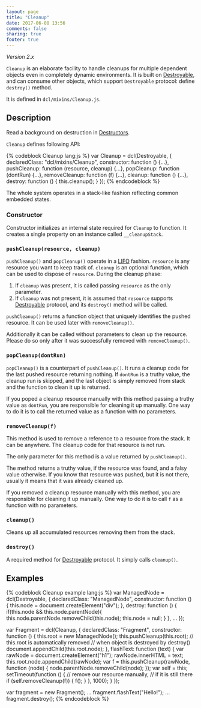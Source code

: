 ```yaml
---
layout: page
title: "Cleanup"
date: 2017-06-08 13:56
comments: false
sharing: true
footer: true
---
```


*Version 2.x*

`Cleanup` is an elaborate facility to handle cleanups for multiple dependent objects even in completely dynamic environments. It is built on [Destroyable](/2.x/docs/mixins/destroyable/), and can consume other objects, which support `Destroyable` protocol: define `destroy()` method.

It is defined in `dcl/mixins/Cleanup.js`.

## Description

Read a background on destruction in [Destructors](/2.x/docs/general/destructors/).

`Cleanup` defines following API:

{% codeblock Cleanup lang:js %}
var Cleanup = dcl(Destroyable, {
  declaredClass: "dcl/mixins/Cleanup",
  constructor: function () {...},
  pushCleanup: function (resource, cleanup) {...},
  popCleanup: function (dontRun) {...},
  removeCleanup: function (f) {...},
  cleanup: function () {...},
  destroy: function () {
    this.cleanup();
  }
});
{% endcodeblock %}

The whole system operates in a stack-like fashion reflecting common embedded states.

### Constructor

Constructor initializes an internal state required for `Cleanup` to function. It creates a single property on an instance called `__cleanupStack`.

### `pushCleanup(resource, cleanup)`

`pushCleanup()` and `popCleanup()` operate in a [LIFO](http://en.wikipedia.org/wiki/LIFO) fashion. `resource` is any resource you want to keep track of. `cleanup` is an optional function, which can be used to dispose of `resource`. During the cleanup phase:

1. If `cleanup` was present, it is called passing `resource` as the only parameter.
2. If `cleanup` was not present, it is assumed that `resource` supports [Destroyable](/2.x/docs/dcl_js/destroyable/) protocol, and its `destroy()` method will be called.

`pushCleanup()` returns a function object that uniquely identifies the pushed resource. It can be used later with `removeCleanup()`.

Additionally it can be called without parameters to clean up the resource. Please do so only after it was successfully removed with `removeCleanup()`.

### `popCleanup(dontRun)`

`popCleanup()` is a counterpart of `pushCleanup()`. It runs a cleanup code for the last pushed resource returning nothing. If `dontRun` is a truthy value, the cleanup run is skipped, and the last object is simply removed from stack and the function to clean it up is returned.

If you poped a cleanup resource manually with this method passing a truthy value as `dontRun`, you are responsible for cleaning it up manually. One way to do it is to call the returned value as a function with no parameters.

### `removeCleanup(f)`

This method is used to remove a reference to a resource from the stack. It can be anywhere. The cleanup code for that resource is not run.

The only parameter for this method is a value returned by `pushCleanup()`.

The method returns a truthy value, if the resource was found, and a falsy value otherwise. If you know that resource was pushed, but it is not there, usually it means that it was already cleaned up.

If you removed a cleanup resource manually with this method, you are responsible for cleaning it up manually. One way to do it is to call `f` as a function with no parameters.

### `cleanup()`

Cleans up all accumulated resources removing them from the stack.

### `destroy()`

A required method for [Destroyable](/2.x/docs/dcl_js/destroyable/) protocol. It simply calls `cleanup()`.

## Examples

{% codeblock Cleanup example lang:js %}
var ManagedNode = dcl(Destroyable, {
  declaredClass: "ManagedNode",
  constructor: function () {
    this.node = document.createElement("div");
  },
  destroy: function () {
  	if(this.node && this.node.parentNode){
      this.node.parentNode.removeChild(this.node);
      this.node = null;
    }
  },
  ...
});

var Fragment = dcl(Cleanup, {
  declaredClass: "Fragment",
  constructor: function () {
    this.root = new ManagedNode();
    this.pushCleanup(this.root);
    // this.root is automatically removed
    // when object is destroyed by destroy()
    document.appendChild(this.root.node);
  },
  flashText: function (text) {
    var rawNode = document.createElement("h1");
    rawNode.innerHTML = text;
    this.root.node.appendChild(rawNode);
    var f = this.pushCleanup(rawNode, function (node) {
      node.parentNode.removeChild(node);
    });
    var self = this;
    setTimeout(function () {
      // remove our resource manually,
      // if it is still there
      if (self.removeCleanup(f)) {
        f();
      }
    }, 1000);
  }
});

var fragment = new Fragment();
...
fragment.flashText("Hello!");
...
fragment.destroy();
{% endcodeblock %}
